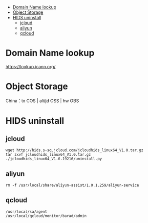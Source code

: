 <!-- TOC -->

- [Domain Name lookup](#domain-name-lookup)
- [Object Storage](#object-storage)
- [HIDS uninstall](#hids-uninstall)
  - [jcloud](#jcloud)
  - [aliyun](#aliyun)
  - [qcloud](#qcloud)

<!-- /TOC -->

# Domain Name lookup
https://lookup.icann.org/

# Object Storage
China：tx COS | ali/jd OSS | hw OBS

# HIDS uninstall
## jcloud
    wget http://hids.s-sq.jcloud.com/jcloudhids_linux64_V1.0.tar.gz
    tar zxvf jcloudhids_linux64_V1.0.tar.gz
    ./jcloudhids_linux64_V1.0.19216/uninstall.py

## aliyun

    rm -f /usr/local/share/aliyun-assist/1.0.1.259/aliyun-service

## qcloud

    /usr/local/sa/agent
    /usr/local/qcloud/monitor/barad/admin